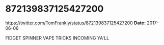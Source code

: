 # 872139837125427200
https://twitter.com/TomFrankly/status/872139837125427200
**Date:** 2017-06-06

FIDGET SPINNER VAPE TRICKS INCOMING YA'LL
